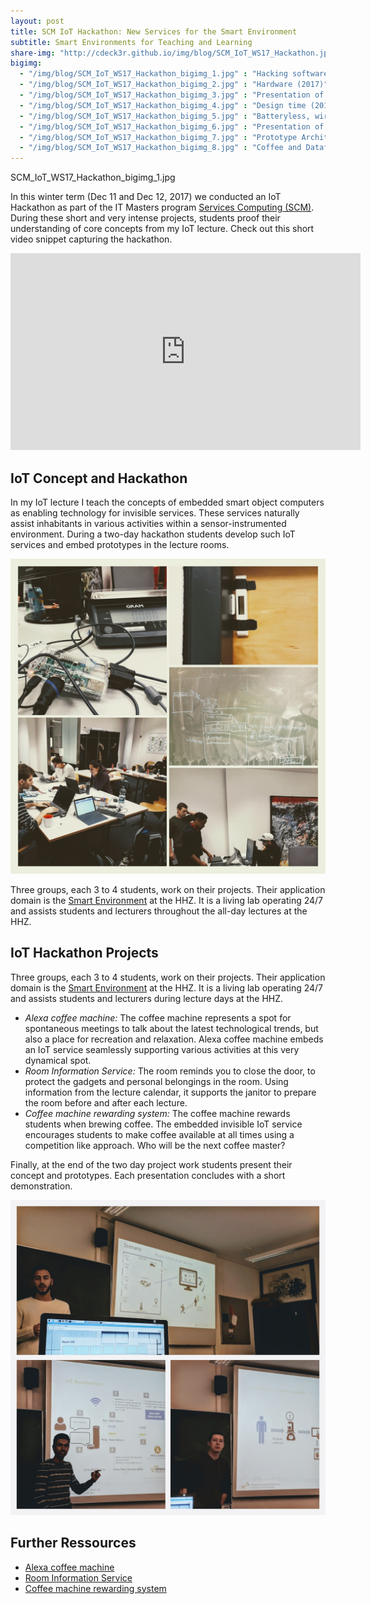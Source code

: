```yaml
---
layout: post
title: SCM IoT Hackathon: New Services for the Smart Environment 
subtitle: Smart Environments for Teaching and Learning
share-img: "http://cdeck3r.github.io/img/blog/SCM_IoT_WS17_Hackathon.jpg"
bigimg:
  - "/img/blog/SCM_IoT_WS17_Hackathon_bigimg_1.jpg" : "Hacking software (2017)"
  - "/img/blog/SCM_IoT_WS17_Hackathon_bigimg_2.jpg" : "Hardware (2017)"
  - "/img/blog/SCM_IoT_WS17_Hackathon_bigimg_3.jpg" : "Presentation of the Room Information Service (2017)"
  - "/img/blog/SCM_IoT_WS17_Hackathon_bigimg_4.jpg" : "Design time (2017)"
  - "/img/blog/SCM_IoT_WS17_Hackathon_bigimg_5.jpg" : "Batteryless, wireless sensor (2017)"
  - "/img/blog/SCM_IoT_WS17_Hackathon_bigimg_6.jpg" : "Presentation of the Alex Coffee Machine (2017)"
  - "/img/blog/SCM_IoT_WS17_Hackathon_bigimg_7.jpg" : "Prototype Architecture (2017)"  
  - "/img/blog/SCM_IoT_WS17_Hackathon_bigimg_8.jpg" : "Coffee and Dataflow (2017)"    
---
```


SCM_IoT_WS17_Hackathon_bigimg_1.jpg

In this winter term (Dec 11 and Dec 12, 2017) we conducted an IoT Hackathon as part of the IT Masters program [Services Computing (SCM)](http://www.hhz.de/master/services-computing/). During these short and very intense projects, students proof their understanding of core concepts from my IoT lecture. Check out this short video snippet capturing the hackathon.


<iframe width="560" height="315" src="https://www.youtube.com/embed/KdovrUSOsTI" frameborder="0" allow="autoplay; encrypted-media" allowfullscreen></iframe>



## IoT Concept and Hackathon

In my IoT lecture I teach the concepts of embedded smart object computers as enabling technology for invisible services. These services naturally assist inhabitants in various activities within a sensor-instrumented environment. During a two-day hackathon students develop such IoT services and embed prototypes in the lecture rooms.

![SCM IoT Hackathon WS 2017](/img/blog/SCM_IoT_WS17_Hackathon.jpg)

Three groups, each 3 to 4 students, work on their projects. Their application domain is the [Smart Environment](/research/se/) at the HHZ. It is a living lab operating 24/7 and assists students and lecturers throughout the all-day lectures at the HHZ. 

## IoT Hackathon Projects

Three groups, each 3 to 4 students, work on their projects. Their application domain is the [Smart Environment](/research/se/) at the HHZ. It is a living lab operating 24/7 and assists students and lecturers during lecture days at the HHZ. 

* *Alexa coffee machine:* The coffee machine represents a spot for spontaneous meetings to talk about the latest technological trends, but also a place for recreation and relaxation. Alexa coffee machine embeds an IoT service seamlessly supporting various activities at this very dynamical spot. 
* *Room Information Service:* The room reminds you to close the door, to protect the gadgets and personal belongings in the room. Using information from the lecture calendar, it supports the janitor to prepare the room before and after each lecture.
* *Coffee machine rewarding system:* The coffee machine rewards students when brewing coffee. The embedded invisible IoT service encourages students to make coffee available at all times using a competition like approach. Who will be the next coffee master? 

Finally, at the end of the two day project work students present their concept and prototypes. Each presentation concludes with a short demonstration.

![Presentations at the IoT Hackathon WS 2017](/img/blog/SCM_IoT_WS17_Presentations.jpg)


## Further Ressources

* [Alexa coffee machine](https://github.com/GharbiRaouf/hhz_hackathon_alexa_coffee)
* [Room Information Service](https://github.com/katjanein91/hhz-hackathon-window-sensor/wiki)
* [Coffee machine rewarding system](https://github.com/Leedwing/msc-iot-coffeemashine-rewarding-system)


